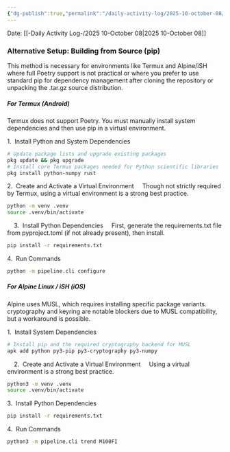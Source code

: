 ```yaml
---
{"dg-publish":true,"permalink":"/daily-activity-log/2025-10-october-08/","noteIcon":"","created":"2025-10-08T10:18:11.585-05:00"}
---
```


Date: [[-Daily Activity Log-/2025 10-October 08\|2025 10-October 08]]

### Alternative Setup: Building from Source (pip)
This method is necessary for environments like Termux and Alpine/iSH where full Poetry support is not practical or where you prefer to use standard pip for dependency management after cloning the repository or unpacking the .tar.gz source distribution.

##### For Termux (Android)
Termux does not support Poetry. You must manually install system dependencies and then use pip in a virtual environment.

1.  Install Python and System Dependencies

```bash     
# Update package lists and upgrade existing packages
pkg update && pkg upgrade
# Install core Termux packages needed for Python scientific libraries
pkg install python-numpy rust
```

2.  Create and Activate a Virtual Environment
    Though not strictly required by Termux, using a virtual environment is a strong best practice.
    
```bash
python -m venv .venv     
source .venv/bin/activate
```
   
3.  Install Python Dependencies
    First, generate the requirements.txt file from pyproject.toml (if not already present), then install.    
```bash
pip install -r requirements.txt 
```
4.  Run Commands

```bash
python -m pipeline.cli configure     
```
##### For Alpine Linux / iSH (iOS)
Alpine uses MUSL, which requires installing specific package variants. cryptography and keyring are notable blockers due to MUSL compatibility, but a workaround is possible.

1.  Install System Dependencies
    
```bash     
# Install pip and the required cryptography backend for MUSL
apk add python py3-pip py3-cryptography py3-numpy
```
     
2.  Create and Activate a Virtual Environment
    Using a virtual environment is a strong best practice.
   
```bash 
python3 -m venv .venv
source .venv/bin/activate
```

3.  Install Python Dependencies
```bash 
pip install -r requirements.txt
```
4.  Run Commands

```bash 
python3 -m pipeline.cli trend M100FI
```






